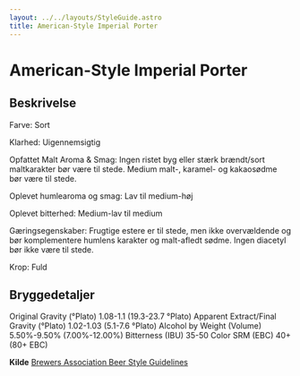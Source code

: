 ```yaml
---
layout: ../../layouts/StyleGuide.astro
title: American-Style Imperial Porter
---
```

# American-Style Imperial Porter

## Beskrivelse
Farve: Sort

Klarhed: Uigennemsigtig

Opfattet Malt Aroma &amp; Smag: Ingen ristet byg eller stærk brændt/sort maltkarakter bør være til stede. Medium malt-, karamel- og kakaosødme bør være til stede.

Oplevet humlearoma og smag: Lav til medium-høj

Oplevet bitterhed: Medium-lav til medium

Gæringsegenskaber: Frugtige estere er til stede, men ikke overvældende og bør komplementere humlens karakter og malt-afledt sødme. Ingen diacetyl bør ikke være til stede.

Krop: Fuld




## Bryggedetaljer
Original Gravity (°Plato) 1.08-1.1 (19.3-23.7 °Plato)
Apparent Extract/Final Gravity (°Plato) 1.02-1.03 (5.1-7.6 °Plato)
Alcohol by Weight (Volume) 5.50%-9.50% (7.00%-12.00%)
Bitterness (IBU) 35-50
Color SRM (EBC) 40&#43;(80&#43; EBC)					



**Kilde**
[Brewers Association Beer Style Guidelines](https://www.brewersassociation.org/)
